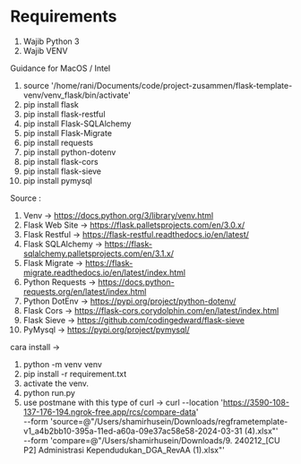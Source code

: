 # Requirements 
1. Wajib Python 3 
2. Wajib VENV 


Guidance for MacOS / Intel 
1. source '/home/rani/Documents/code/project-zusammen/flask-template-venv/venv_flask/bin/activate'
2. pip install flask 
3. pip install flask-restful
4. pip install Flask-SQLAlchemy
5. pip install Flask-Migrate
6. pip install requests
7. pip install python-dotenv
8. pip install flask-cors
9. pip install flask-sieve
10. pip install pymysql

Source : 
1. Venv -> https://docs.python.org/3/library/venv.html
2. Flask Web Site -> https://flask.palletsprojects.com/en/3.0.x/
3. Flask Restful -> https://flask-restful.readthedocs.io/en/latest/
4. Flask SQLAlchemy -> https://flask-sqlalchemy.palletsprojects.com/en/3.1.x/
5. Flask Migrate -> https://flask-migrate.readthedocs.io/en/latest/index.html
6. Python Requests -> https://docs.python-requests.org/en/latest/index.html
7. Python DotEnv -> https://pypi.org/project/python-dotenv/
8. Flask Cors -> https://flask-cors.corydolphin.com/en/latest/index.html
9. Flask Sieve -> https://github.com/codingedward/flask-sieve
10. PyMysql ->  https://pypi.org/project/pymysql/


cara install -> 
1. python -m venv venv 
2. pip install -r requirement.txt 
3. activate the venv. 
4. python run.py 
5. use postmane with this type of curl -> 
curl --location 'https://3590-108-137-176-194.ngrok-free.app/rcs/compare-data' \
--form 'source=@"/Users/shamirhusein/Downloads/regframetemplate-v1_a4b2bb10-395a-11ed-a60a-09e37ac58e58-2024-03-31 (4).xlsx"' \
--form 'compare=@"/Users/shamirhusein/Downloads/9. 240212_[CU P2] Administrasi Kependudukan_DGA_RevAA (1).xlsx"'